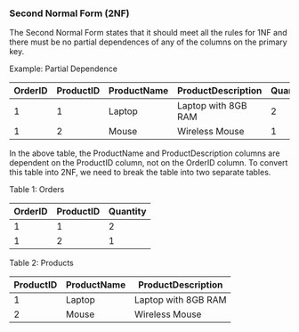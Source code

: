 ### Second Normal Form (2NF)

The Second Normal Form states that it should meet all the rules for 1NF and there must be no partial dependences of any of the columns on the primary key.

Example: Partial Dependence

| OrderID | ProductID | ProductName | ProductDescription | Quantity |
|---------|-----------|-------------|--------------------|----------|
| 1       | 1         | Laptop      | Laptop with 8GB RAM| 2        |
| 1       | 2         | Mouse       | Wireless Mouse      | 1        |

In the above table, the ProductName and ProductDescription columns are dependent on the ProductID column, not on the OrderID column. To convert this table into 2NF, we need to break the table into two separate tables.

Table 1: Orders

| OrderID | ProductID | Quantity |
|---------|-----------|----------|
| 1       | 1         | 2        |
| 1       | 2         | 1        |

Table 2: Products

| ProductID | ProductName | ProductDescription |
|-----------|-------------|--------------------|
| 1         | Laptop      | Laptop with 8GB RAM|
| 2         | Mouse       | Wireless Mouse      |
    
